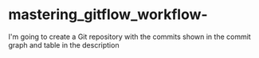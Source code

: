 # mastering_gitflow_workflow-
I'm going to create a Git repository with the commits shown in the commit graph and table in the description
